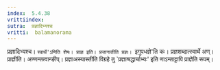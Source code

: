```yaml
---
index:  5.4.38
vrittiindex: 
sutra:  प्रज्ञादिभ्यश्च
vritti:  balamanorama 
---
```


प्रज्ञादिभ्यश्च। `स्वार्थे'ऽणिति शेषः। प्राज्ञ इति। प्रजानातीति प्रज्ञः। `इगुपधज्ञे'ति कः। प्रज्ञशब्दात्स्वार्थे अण्। प्राज्ञीति। अण्णन्तत्वान्ङीप्। प्रज्ञाअस्यास्तीति विग्रहे तु `प्रज्ञाश्रद्धार्चाभ्यः' इति णाऽन्ताट्टापि प्राज्ञेति रूपम्। 

